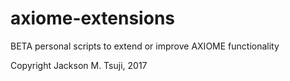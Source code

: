 # axiome-extensions
BETA personal scripts to extend or improve AXIOME functionality

Copyright Jackson M. Tsuji, 2017
